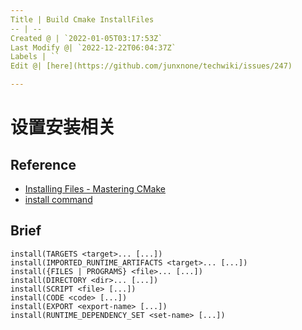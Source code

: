 ```yaml
---
Title | Build Cmake InstallFiles
-- | --
Created @ | `2022-01-05T03:17:53Z`
Last Modify @| `2022-12-22T06:04:37Z`
Labels | ``
Edit @| [here](https://github.com/junxnone/techwiki/issues/247)

---
```

# 设置安装相关

## Reference
- [Installing Files - Mastering CMake](https://cmake.org/cmake/help/book/mastering-cmake/chapter/Install.html)
- [install command](https://cmake.org/cmake/help/latest/command/install.html#command:install)

## Brief

```
install(TARGETS <target>... [...])
install(IMPORTED_RUNTIME_ARTIFACTS <target>... [...])
install({FILES | PROGRAMS} <file>... [...])
install(DIRECTORY <dir>... [...])
install(SCRIPT <file> [...])
install(CODE <code> [...])
install(EXPORT <export-name> [...])
install(RUNTIME_DEPENDENCY_SET <set-name> [...])
```


